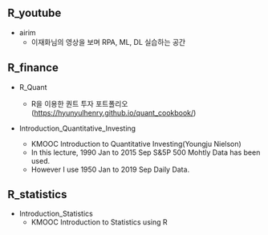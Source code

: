 

## R_youtube
- airim 
  * 이재화님의 영상을 보며 RPA, ML, DL 실습하는 공간

## R_finance
- R_Quant 
  * R을 이용한 퀀트 투자 포트폴리오(https://hyunyulhenry.github.io/quant_cookbook/)

- Introduction_Quantitative_Investing
  * KMOOC Introduction to Quantitative Investing(Youngju Nielson)
  * In this lecture, 1990 Jan to 2015 Sep S&5P 500 Mohtly Data has been used. 
  * However I use 1950 Jan to 2019 Sep Daily Data.

## R_statistics

- Introduction_Statistics
  * KMOOC Introduction to Statistics using R
  
